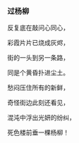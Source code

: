 ### 过杨柳

反复底在敲问心同心，

彩霞片片已烧成灰烬，

街的一头到另一条路，

同是个黄昏扑进尘土。

愁闷压住所有的新鲜，

奇怪街边此刻还看见，

混沌中浮出光妍的纷纠，

死色楼前垂一棵杨柳！